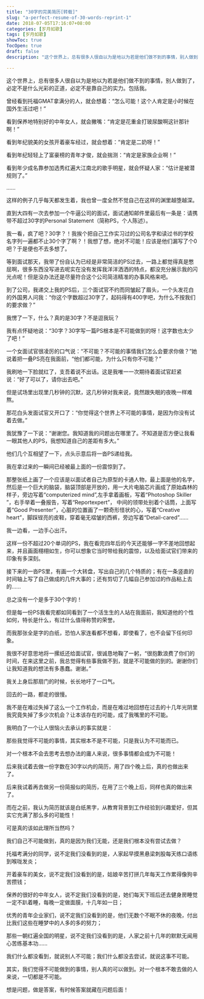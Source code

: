 ```yaml
---
title: "30字的完美简历[转载]"
slug: "a-perfect-resume-of-30-words-reprint-1"
date: 2018-07-05T17:16:07+08:00
categories: [岁月如歌]
tags: [岁月如歌]
showToc: true
TocOpen: true
draft: false
description: "这个世界上，总有很多人很自以为是地以为若是他们做不到的事情，别人做到了，必定不是什么光彩的正道，必定不是靠自己的实力。包括我。曾经看到托福"

---
```

                
这个世界上，总有很多人很自以为是地以为若是他们做不到的事情，别人做到了，必定不是什么光彩的正道，必定不是靠自己的实力。包括我。

曾经看到托福GMAT拿满分的人，就会想着：“怎么可能！这个人肯定是小时候在国外生活过吧！”
 

看到保养地特别好的中年女人，就会撇嘴：“肯定是花重金打玻尿酸啊这针那针啊！”
 

看到年纪貌美的女孩开着豪车经过，就会想着：“肯定是二奶呀！”


看到年纪轻轻上了富豪榜的青年才俊，就会揣测：“肯定是家族企业啊！” 

看到年少成名靠参加选秀红遍大江南北的歌手明星，就会怀疑人家：“估计是被潜规则了。”

……

这样的例子几乎每天都发生着，我也曾一度全然不觉自己在这样的渊里越堕越深。


直到大四有一次去参加一个牛逼公司的面试，面试通知邮件里最后有一条是：请携带不超过30字的Personal Statement（简称PS，个人陈述）。

我一看，疯了吧？30字？！我挨个把自己工作实习过的公司名字和读过书的学校名字列一遍都不止30个字了啊？！我想了想，绝对不可能！应该是他们漏写了个0吧？于是便也不去多想了。

等到面试那天，我带了份自认为已经是非常简洁的PS过去，一路上都觉得真是憋屈啊，很多东西没写进去呢实在没有发挥我洋洋洒洒的特点，都没充分展示我的闪光点呢！但是没办法还是尽量符合这个公司简洁精准的办事风格来吧。


到了公司，我递交上我的PS后，三个面试官不约而同皱起了眉头，一个头发花白的外国男人问我：“你这个字数超过30字了，起码得有400字吧，为什么不按我们的要求做？”


我愣了一下，什么？真的是30字？不是逗我玩？



我有点怀疑地说：“30字？30字写一篇PS根本是不可能做到的呀！这字数也太少了吧！”

 
一个女面试官很凌厉的口气说：“不可能？不可能的事情我们怎么会要求你做？”她说着把一叠PS亮在我面前，“他们都可能，为什么只有你不可能？”



我刷地一下脸就红了，支吾着说不出话。这是我唯一一次期待着面试官赶紧说：“好了可以了，请你出去吧。”

 

但是试场里出现里几秒钟的沉默，这几秒钟对我来说，竟然跟失眠的夜晚一样难熬。

 

那花白头发面试官又开口了：“你觉得这个世界上不可能的事情，是因为你没有试着去做。”

 

我犹豫了一下说：“谢谢您。我知道我的问题出在哪里了。不知道是否方便让我看一眼其他人的PS，我想知道自己的差距有多大。”

 

他们几个互相望了一下，点头示意后将一沓PS递给我。

 

我在拿过来的一瞬间已经被最上面的一份震惊到了。



那整张纸上画了一个应该是以面试者自己为原型的卡通人物，最上面是他的名字，然后是一个巨大的脑袋，脑袋顶部是开放的，用一大片电脑芯片画成了原始森林的样子，旁边写着“computerized mind”,左手拿着画板，写着“Photoshop Skiller ”，右手举着一叠报告，写着“Reportexpert”， 中间的领带处别着个话筒，上面写着“Good Presenter”，心脏的位置画了一颗奇形怪状的心，写着“Creative heart”，脚踩锃亮的皮鞋，穿着毫无褶皱的西裤，旁边写着“Detail-cared”……

我一边看，一边手心出汗。

这样一份不超过20个单词的PS，我在看完四年后的今天还能够一字不差地回想起来，并且画面栩栩如生，你可以想象它当时带给我的震惊，以及给面试官们带来的印象有多深刻。

接下来的一沓PS里，有画一个大转盘，写出自己的几个特质的；有在一条竖直的时间轴上写了自己做成的几件大事的；还有剪切了几幅自己参加过的作品粘上去的……

总之没有一个是多于30个字的！

但是每一份PS我看完都如同看到了一个活生生的人站在我面前，我知道他的个性如何，特长是什么，有过什么值得称赞的荣誉。

而我那张全是字的白纸，恐怕人家连看都不想看，即使看了，也不会留下任何印象。

我很不好意思地将一摞纸还给面试官，很诚恳地鞠了一躬，“很抱歉浪费了你们的时间，在来这里之前，我总觉得有些事我做不到，就是不可能做的到的。谢谢你们让我知道我的想法有多愚蠢。谢谢。”

我关上身后那扇门的时候，长长地吁了一口气。

回去的一路，都走的很慢。

我不是在难过失掉了这么一个工作机会，而是在难过地回想在过去的十几年光阴里我究竟失掉了多少次机会？让本该存在的可能，成了我嘴里的不可能。



我明白了一个让人很恼火去承认的事实就是：

那些我觉得不可能的事情，其实根本不是不可能，只是我认为不可能而已。

对一个根本不会去思考去想办法的庸人来说，很多事情都会成为不可能！

后来我试着去做一份字数在30字以内的简历，用了四个晚上后，真的也做出来了。


后来我试着再去做另一份简报似的简历，在用了三个晚上后，同样也真的做出来了。


而在之前，我认为简历就该是白纸黑字，从教育背景到工作经验到兴趣爱好，但其实它充满了那么多的可能性！



可是真的该如此理所当然吗？


我们自己不可能做到，真的是因为我们无能，还是我们根本没有尝试去做？


托福考满分的同学，说不定我们没看到的是，人家起早摸黑悬梁刺股每天练口语练到喉咙发炎；


开着豪车的美女，说不定我们没看到的是，姑娘辛苦打拼几年每天工作累得像狗辛苦攒钱；

 

保养的很好的中年女人，说不定我们没看到的是，她们每天下班后还去健身房睡觉一定不趴着睡，每晚一定做面膜，十几年如一日；

 

优秀的青年企业家们，说不定我们没看到的是，他们无数个不眠不休的夜晚，付出比我们这些在睡梦中的人多的多的努力；

 

那些一朝红遍全国的明星，说不定我们没看到的是，人家之前十几年的默默无闻用心苦练基本功……

 

我们什么都没看到，就说别人不可能；我们什么都没去尝试，就说这事不可能。

 

其实，我们觉得不可能做到的事情，别人真的可以做到。对一个根本不敢去做的人来说，一切都是不可能。

 

想是问题，做是答案，有时候答案就藏在问题后面！